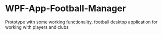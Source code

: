 # WPF-App-Football-Manager
Prototype with some working functionality, football desktop application for working with players and clubs
